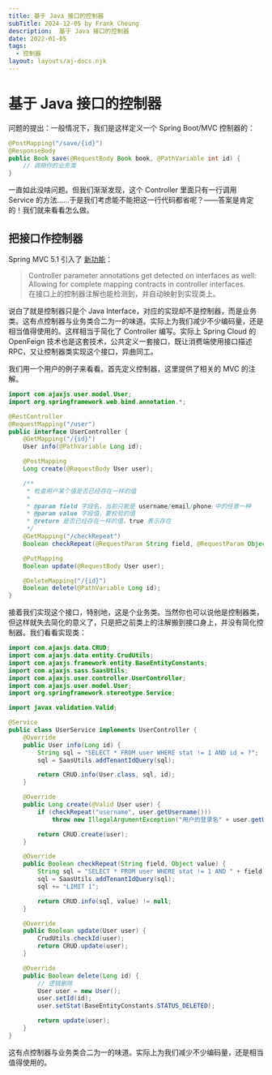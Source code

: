 ```yaml
---
title: 基于 Java 接口的控制器
subTitle: 2024-12-05 by Frank Cheung
description:  基于 Java 接口的控制器
date: 2022-01-05
tags:
  - 控制器
layout: layouts/aj-docs.njk
---
```



# 基于 Java 接口的控制器

问题的提出：一般情况下，我们是这样定义一个 Spring Boot/MVC 控制器的：

```java
@PostMapping("/save/{id}")
@ResponseBody
public Book save(@RequestBody Book book, @PathVariable int id) {
    // 调用你的业务类
}
```

一直如此没啥问题。但我们渐渐发现，这个 Controller 里面只有一行调用 Service 的方法……于是我们考虑能不能把这一行代码都省呢？——答案是肯定的！我们就来看看怎么做。

## 把接口作控制器

Spring MVC 5.1 引入了 [新功能](https://github.com/spring-projects/spring-framework/wiki/What%27s-New-in-Spring-Framework-5.x#general-web-revision-1)：

> Controller parameter annotations get detected on interfaces as well: Allowing for complete mapping contracts in controller interfaces.  
> 在接口上的控制器注解也能检测到，并自动映射到实现类上。

说白了就是控制器只是个 Java Interface，对应的实现却不是控制器，而是业务类。这有点控制器与业务类合二为一的味道。实际上为我们减少不少编码量，还是相当值得使用的。这样相当于简化了 Controller 编写。实际上 Spring Cloud 的 OpenFeign 技术也是这套技术，公共定义一套接口，既让消费端使用接口描述 RPC，又让控制器类实现这个接口，异曲同工。

我们用一个用户的例子来看看。首先定义控制器，这里提供了相关的 MVC 的注解。

```java
import com.ajaxjs.user.model.User;
import org.springframework.web.bind.annotation.*;

@RestController
@RequestMapping("/user")
public interface UserController {
    @GetMapping("/{id}")
    User info(@PathVariable Long id);

    @PostMapping
    Long create(@RequestBody User user);

    /**
     * 检查用户某个值是否已经存在一样的值
     *
     * @param field 字段名，当前只能是 username/email/phone 中的任意一种
     * @param value 字段值，要校验的值
     * @return 是否已经存在一样的值，true 表示存在
     */
    @GetMapping("/checkRepeat")
    Boolean checkRepeat(@RequestParam String field, @RequestParam Object value);

    @PutMapping
    Boolean update(@RequestBody User user);

    @DeleteMapping("/{id}")
    Boolean delete(@PathVariable Long id);
}
```

接着我们实现这个接口，特别地，这是个业务类。当然你也可以说他是控制器类，但这样就失去简化的意义了，只是把之前类上的注解搬到接口身上，并没有简化控制器。我们看看实现类：

```java
import com.ajaxjs.data.CRUD;
import com.ajaxjs.data.entity.CrudUtils;
import com.ajaxjs.framework.entity.BaseEntityConstants;
import com.ajaxjs.sass.SaasUtils;
import com.ajaxjs.user.controller.UserController;
import com.ajaxjs.user.model.User;
import org.springframework.stereotype.Service;

import javax.validation.Valid;

@Service
public class UserService implements UserController {
    @Override
    public User info(Long id) {
        String sql = "SELECT * FROM user WHERE stat != 1 AND id = ?";
        sql = SaasUtils.addTenantIdQuery(sql);

        return CRUD.info(User.class, sql, id);
    }

    @Override
    public Long create(@Valid User user) {
        if (checkRepeat("username", user.getUsername()))
            throw new IllegalArgumentException("用户的登录名" + user.getUsername() + "重复");

        return CRUD.create(user);
    }

    @Override
    public Boolean checkRepeat(String field, Object value) {
        String sql = "SELECT * FROM user WHERE stat != 1 AND " + field + " = ?";
        sql = SaasUtils.addTenantIdQuery(sql);
        sql += "LIMIT 1";

        return CRUD.info(sql, value) != null;
    }

    @Override
    public Boolean update(User user) {
        CrudUtils.checkId(user);
        return CRUD.update(user);
    }

    @Override
    public Boolean delete(Long id) {
        // 逻辑删除
        User user = new User();
        user.setId(id);
        user.setStat(BaseEntityConstants.STATUS_DELETED);

        return update(user);
    }
}
```

这有点控制器与业务类合二为一的味道。实际上为我们减少不少编码量，还是相当值得使用的。
